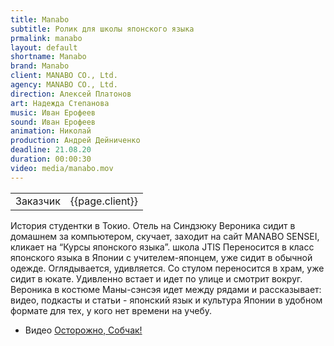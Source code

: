 ```yaml
---
title: Manabo
subtitle: Ролик для школы японского языка
prmalink: manabo
layout: default
shortname: Manabo
brand: Manabo
client: MANABO CO., Ltd.
agency: MANABO CO., Ltd.
direction: Алексей Платонов
art: Надежда Степанова
music: Иван Ерофеев
sound: Иван Ерофеев
animation: Николай
production: Андрей Дейниченко
deadline: 21.08.20
duration: 00:00:30
video: media/manabo.mov
---
```



|||
|-|-|
|Заказчик|{{page.client}}|

История студентки в Токио. Отель на Синдзюку Вероника сидит в домашнем за компьютером, скучает, заходит на сайт MANABO SENSEI, кликает на “Курсы японского языка”. школа JTIS Переносится в класс японского языка в Японии с учителем-японцем, уже сидит в обычной одежде. Оглядывается, удивляется. Со стулом переносится в храм, уже сидит в юкате. Удивленно встает и идет по улице и смотрит вокруг. Вероника в костюме Маны-сэнсэя идет между рядами и рассказывает: видео, подкасты и статьи - японский язык и культура Японии в удобном формате для тех, у кого нет времени на учебу.

+ Видео [Осторожно, Собчак!](sobchak.gif)
